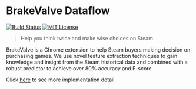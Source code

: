 # BrakeValve Dataflow
[![Build Status](https://travis-ci.org/BrakeValve/brake-valve-server.svg?branch=master)](https://travis-ci.org/BrakeValve/brake-valve-server)
[![MIT License](https://img.shields.io/badge/license-MIT-blue.svg)](https://en.wikipedia.org/wiki/MIT_License)
> Help you think twice and make wise choices on Steam

BrakeValve is a Chrome extension to help Steam buyers making decision on purchasing games. We use novel feature extraction techniques to gain knowledge and insight from the Steam historical data and combined with a robust predictor to achieve over 80% accuracy and F-score.

Click [here](https://brakevalve.github.io/) to see more implementation detail.
